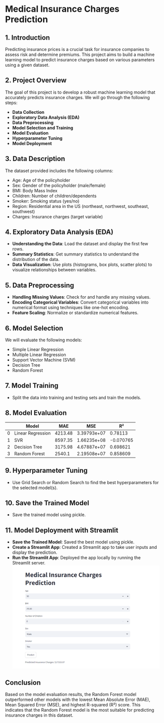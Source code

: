 # Medical Insurance Charges Prediction

## 1. Introduction
Predicting insurance prices is a crucial task for insurance companies to assess risk and determine premiums. This project aims to build a machine learning model to predict insurance charges based on various parameters using a given dataset.

## 2. Project Overview
The goal of this project is to develop a robust machine learning model that accurately predicts insurance charges. We will go through the following steps:

- **Data Collection**
- **Exploratory Data Analysis (EDA)**
- **Data Preprocessing**
- **Model Selection and Training**
- **Model Evaluation**
- **Hyperparameter Tuning**
- **Model Deployment**

## 3. Data Description
The dataset provided includes the following columns:

- Age: Age of the policyholder
- Sex: Gender of the policyholder (male/female)
- BMI: Body Mass Index
- Children: Number of children/dependents
- Smoker: Smoking status (yes/no)
- Region: Residential area in the US (northeast, northwest, southeast, southwest)
- Charges: Insurance charges (target variable)

## 4. Exploratory Data Analysis (EDA)
- **Understanding the Data**: Load the dataset and display the first few rows.
- **Summary Statistics**: Get summary statistics to understand the distribution of the data.
- **Data Visualization**: Use plots (histograms, box plots, scatter plots) to visualize relationships between variables.

## 5. Data Preprocessing
- **Handling Missing Values**: Check for and handle any missing values.
- **Encoding Categorical Variables**: Convert categorical variables into numerical format using techniques like one-hot encoding.
- **Feature Scaling**: Normalize or standardize numerical features.

## 6. Model Selection
We will evaluate the following models:
- Simple Linear Regression
- Multiple Linear Regression
- Support Vector Machine (SVM)
- Decision Tree
- Random Forest

## 7. Model Training
- Split the data into training and testing sets and train the models.

## 8. Model Evaluation

|    | Model             | MAE     | MSE         | R²        |
|----|-------------------|---------|-------------|-----------|
| 0  | Linear Regression | 4213.48 | 3.39793e+07 | 0.78113   |
| 1  | SVR               | 8597.35 | 1.66235e+08 | -0.070765 |
| 2  | Decision Tree     | 3175.98 | 4.67887e+07 | 0.698621  |
| 3  | Random Forest     | 2540.1  | 2.19508e+07 | 0.858609  |


## 9. Hyperparameter Tuning
- Use Grid Search or Random Search to find the best hyperparameters for the selected model(s).

## 10. Save the Trained Model
- Save the trained model using pickle.

## 11. Model Deployment with Streamlit
- **Save the Trained Model**: Saved the best model using pickle.
- **Create a Streamlit App**: Created a Streamlit app to take user inputs and display the prediction.
- **Run the Streamlit App**: Deployed the app locally by running the Streamlit server.
  ![image](images/app.png)

## Conclusion
Based on the model evaluation results, the Random Forest model outperformed other models with the lowest Mean Absolute Error (MAE), Mean Squared Error (MSE), and highest R-squared (R²) score. This indicates that the Random Forest model is the most suitable for predicting insurance charges in this dataset.
